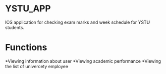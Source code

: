 # YSTU_APP
IOS application for checking exam marks and week schedule for YSTU students.

# Functions
*Viewing information about user
*Viewing academic performance
*Viewing the list of univercety employee

